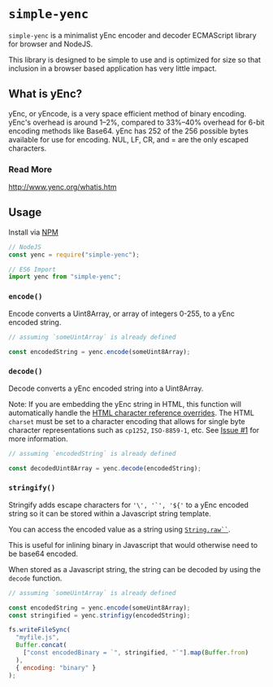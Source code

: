 # `simple-yenc`

`simple-yenc` is a minimalist yEnc encoder and decoder ECMAScript library for browser and NodeJS.

This library is designed to be simple to use and is optimized for size so that inclusion in a browser based application has very little impact.

## What is yEnc?

yEnc, or yEncode, is a very space efficient method of binary encoding. yEnc's overhead is around 1–2%,
compared to 33%–40% overhead for 6-bit encoding methods like Base64. yEnc has 252 of the 256 possible bytes available for use for encoding. NUL, LF, CR, and = are the only escaped characters.

### Read More
http://www.yenc.org/whatis.htm

## Usage

Install via [NPM](https://www.npmjs.com/package/simple-yenc)

```javascript
// NodeJS
const yenc = require("simple-yenc");

// ES6 Import
import yenc from "simple-yenc";
```

### `encode()`

Encode converts a Uint8Array, or array of integers 0-255, to a yEnc encoded string.

```javascript
// assuming `someUintArray` is already defined

const encodedString = yenc.encode(someUint8Array);
```

### `decode()`

Decode converts a yEnc encoded string into a Uint8Array.

Note: If you are embedding the yEnc string in HTML, this function will automatically handle the [HTML character reference overrides](https://html.spec.whatwg.org/multipage/parsing.html#table-charref-overrides). The HTML `charset` must be set to a character encoding that allows for single byte character representations such as `cp1252`, `ISO-8859-1`, etc. See [Issue #1](https://github.com/eshaz/simple-yenc/issues/1) for more information. 

```javascript
// assuming `encodedString` is already defined

const decodedUint8Array = yenc.decode(encodedString);
```

### `stringify()`

Stringify adds escape characters for ```'\', '`', '${'``` to a yEnc encoded string so it can be stored within a Javascript string template.

You can access the encoded value as a string using [``` String.raw`` ```](https://developer.mozilla.org/en-US/docs/Web/JavaScript/Reference/Global_Objects/String/raw).

This is useful for inlining binary in Javascript that would otherwise need to be base64 encoded.

When stored as a Javascript string, the string can be decoded by using the `decode` function.

```javascript
// assuming `someUintArray` is already defined

const encodedString = yenc.encode(someUint8Array);
const stringified = yenc.strinfigy(encodedString);

fs.writeFileSync(
  "myfile.js",
  Buffer.concat(
    ["const encodedBinary = `", stringified, "`"].map(Buffer.from)
  ),
  { encoding: "binary" }
);
```